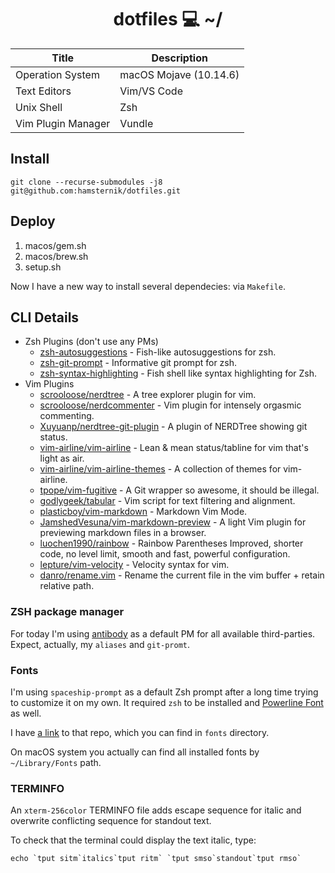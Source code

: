 <h1 align="center">dotfiles 💻 ~/</h1>

Title | Description
----- | ----------
Operation System | macOS Mojave (10.14.6)
Text Editors | Vim/VS Code
Unix Shell | Zsh
Vim Plugin Manager | Vundle

## Install

`git clone --recurse-submodules -j8 git@github.com:hamsternik/dotfiles.git`

## Deploy

1. macos/gem.sh
2. macos/brew.sh
3. setup.sh

Now I have a new way to install several dependecies: via `Makefile`.

## CLI Details

- Zsh Plugins (don't use any PMs)
  - [zsh-autosuggestions](https://github.com/zsh-users/zsh-autosuggestions) - Fish-like autosuggestions for zsh.
  - [zsh-git-prompt](https://github.com/olivierverdier/zsh-git-prompt) - Informative git prompt for zsh.
  - [zsh-syntax-highlighting](https://github.com/zsh-users/zsh-syntax-highlighting) - Fish shell like syntax highlighting for Zsh.
- Vim Plugins
  - [scrooloose/nerdtree](https://github.com/scrooloose/nerdtree) - A tree explorer plugin for vim.
  - [scrooloose/nerdcommenter](https://github.com/scrooloose/nerdcommenter) - Vim plugin for intensely orgasmic commenting.
  - [Xuyuanp/nerdtree-git-plugin](https://github.com/Xuyuanp/nerdtree-git-plugin) - A plugin of NERDTree showing git status.
  - [vim-airline/vim-airline](https://github.com/vim-airline/vim-airline) - Lean & mean status/tabline for vim that's light as air.
  - [vim-airline/vim-airline-themes](https://github.com/vim-airline/vim-airline-themes) - A collection of themes for vim-airline.
  - [tpope/vim-fugitive](https://github.com/tpope/vim-fugitive) - A Git wrapper so awesome, it should be illegal.
  - [godlygeek/tabular](https://github.com/godlygeek/tabular) - Vim script for text filtering and alignment.
  - [plasticboy/vim-markdown](https://github.com/plasticboy/vim-markdown) - Markdown Vim Mode.
  - [JamshedVesuna/vim-markdown-preview](https://github.com/JamshedVesuna/vim-markdown-preview) - A light Vim plugin for previewing markdown files in a browser.
  - [luochen1990/rainbow](https://github.com/luochen1990/rainbow) - Rainbow Parentheses Improved, shorter code, no level limit, smooth and fast, powerful
        configuration.
  - [lepture/vim-velocity](https://github.com/lepture/vim-velocity) - Velocity syntax for vim.
  - [danro/rename.vim](https://github.com/danro/rename.vim) - Rename the current file in the vim buffer + retain relative path.

### ZSH package manager

For today I'm using [antibody](https://getantibody.github.io) as a default PM for all available third-parties. Expect, actually, my `aliases` and `git-promt`.

### Fonts

I'm using `spaceship-prompt` as a default Zsh prompt after a long time trying to customize it on my own.
It required `zsh` to be installed and [Powerline Font](https://github.com/powerline/fonts) as well.

I have [a link](https://github.com/hamsternik/dotfiles/tree/master/fonts) to that repo, which you can find in `fonts` directory.

On macOS system you actually can find all installed fonts by `~/Library/Fonts` path.

### TERMINFO

An `xterm-256color` TERMINFO file adds escape sequence for italic and overwrite conflicting sequence for standout text.

To check that the terminal could display the text italic, type:

```
echo `tput sitm`italics`tput ritm` `tput smso`standout`tput rmso`
```
